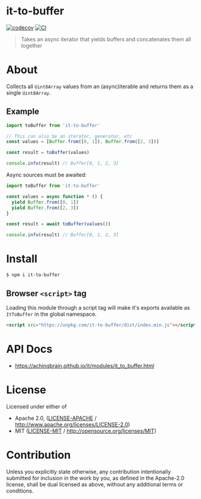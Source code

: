 # it-to-buffer

[![codecov](https://img.shields.io/codecov/c/github/achingbrain/it.svg?style=flat-square)](https://codecov.io/gh/achingbrain/it)
[![CI](https://img.shields.io/github/actions/workflow/status/achingbrain/it/js-test-and-release.yml?branch=main\&style=flat-square)](https://github.com/achingbrain/it/actions/workflows/js-test-and-release.yml?query=branch%3Amain)

> Takes an async iterator that yields buffers and concatenates them all together

# About

Collects all `Uint8Array` values from an (async)iterable and returns them as a single `Uint8Array`.

## Example

```javascript
import toBuffer from 'it-to-buffer'

// This can also be an iterator, generator, etc
const values = [Buffer.from([0, 1]), Buffer.from([2, 3])]

const result = toBuffer(values)

console.info(result) // Buffer[0, 1, 2, 3]
```

Async sources must be awaited:

```javascript
import toBuffer from 'it-to-buffer'

const values = async function * () {
  yield Buffer.from([0, 1])
  yield Buffer.from([2, 3])
}

const result = await toBuffer(values())

console.info(result) // Buffer[0, 1, 2, 3]
```

# Install

```console
$ npm i it-to-buffer
```

## Browser `<script>` tag

Loading this module through a script tag will make it's exports available as `ItToBuffer` in the global namespace.

```html
<script src="https://unpkg.com/it-to-buffer/dist/index.min.js"></script>
```

# API Docs

- <https://achingbrain.github.io/it/modules/it_to_buffer.html>

# License

Licensed under either of

- Apache 2.0, ([LICENSE-APACHE](LICENSE-APACHE) / <http://www.apache.org/licenses/LICENSE-2.0>)
- MIT ([LICENSE-MIT](LICENSE-MIT) / <http://opensource.org/licenses/MIT>)

# Contribution

Unless you explicitly state otherwise, any contribution intentionally submitted for inclusion in the work by you, as defined in the Apache-2.0 license, shall be dual licensed as above, without any additional terms or conditions.
